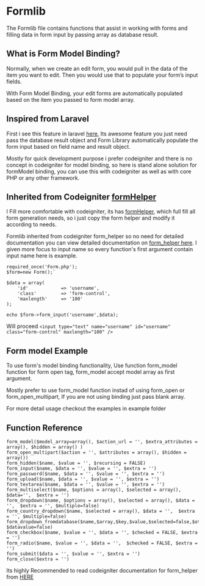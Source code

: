 # Formlib
The Formlib file contains functions that assist in working with forms and filling data in form input by passing array as database result.


## What is Form Model Binding?

Normally, when we create an edit form, you would pull in the data of the item you want to edit. Then you would use that to populate your form’s input fields.

With Form Model Binding, your edit forms are automatically populated based on the item you passed to form model array.

## Inspired from Laravel

First i see this feature in laravel  [here](https://laravel.com/docs/4.2/html#form-model-binding), Its awesome feature you just need pass the database result object and Form Library automatically populate the form input based on field name and result object. 

Mostly for quick development purpose i prefer codeigniter and there is no concept in codeigniter for model binding, so here is stand alone solution for formModel binding, you can use this with codeigniter as well as with core PHP or any other framework.

## Inherited from Codeigniter [formHelper](https://www.codeigniter.com/userguide3/helpers/form_helper.html)
I Fill more comfortable with codeigniter, its has [formHelper](https://www.codeigniter.com/userguide3/helpers/form_helper.html), which full fill all form generation needs, so i just copy the form helper and modify it according to needs. 

Formlib inherited from codeigniter form_helper so no need for detailed documentation you can view detailed documentation on [form_helper here](https://www.codeigniter.com/userguide3/helpers/form_helper.html). I given more focus to input name so every function's first argument contain input name here is example. 
	
	required_once('Form.php');
	$form=new Form();`

	$data = array(
        'id'            => 'username',
        'class'         => 'form-control',
        'maxlength'     => '100'
	);

	echo $form->form_input('username',$data);

Will proceed
	`<input type="text" name="username" id="username" class="form-control" maxlength="100" />`

## Form model Example
To use form's model binding functionality, Use function form_model function for form open tag, form_model accept model array as first argument.

Mostly prefer to use form_model function instad of using form_open or form_open_multipart, If you are not using binding just pass blank array.

For more detail usage checkout the examples in example folder

## Function Reference

	form_model($model_array=array(), $action_url = '', $extra_attributes = array(), $hidden = array() )
	form_open_multipart($action = '', $attributes = array(), $hidden = array())
	form_hidden($name, $value = '', $recursing = FALSE)
	form_input($name, $data = '', $value = '', $extra = '')
	form_password($name, $data = '', $value = '', $extra = '')
	form_upload($name, $data = '', $value = '', $extra = '')
	form_textarea($name, $data = '', $value = '', $extra = '')
	form_multiselect($name, $options = array(), $selected = array(), $data='',  $extra = '')
	form_dropdown($name, $options = array(), $selected = array(), $data = '',  $extra = '', $multiple=false)
	form_country_dropdown($name, $selected = array(), $data = '',  $extra = '', $multiple=false)
	form_dropdown_fromdatabase($name,$array,$key,$value,$selected=false,$other=false,$defaultoption="SELECT", $datavalue=false)
	form_checkbox($name, $value = '', $data = '', $checked = FALSE, $extra = '')
	form_radio($name, $value = '', $data = '',  $checked = FALSE, $extra = '')
	form_submit($data = '', $value = '', $extra = '')
	form_close($extra = '')


Its highly Recommended to read codeigniter documentation for form_helper from [HERE](https://www.codeigniter.com/userguide3/helpers/form_helper.html)
